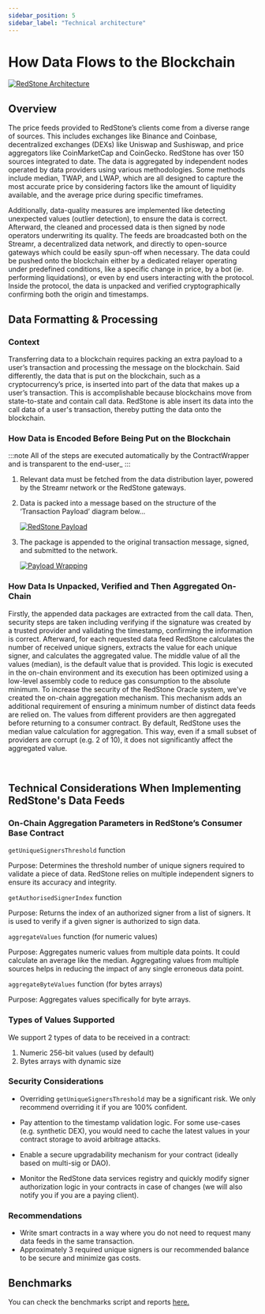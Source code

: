 ```yaml
---
sidebar_position: 5
sidebar_label: "Technical architecture"
---
```


# How Data Flows to the Blockchain

<a target="_blank" href="https://raw.githubusercontent.com/redstone-finance/redstone-docs/main/static/img/architecture.png">
 <img src="/img/architecture.png" alt="RedStone Architecture"/>
</a>

## Overview

The price feeds provided to RedStone’s clients come from a diverse range of sources. This includes exchanges like Binance and Coinbase, decentralized exchanges (DEXs) like Uniswap and Sushiswap, and price aggregators like CoinMarketCap and CoinGecko. RedStone has over 150 sources integrated to date. The data is aggregated by independent nodes operated by data providers using various methodologies. Some methods include median, TWAP, and LWAP, which are all designed to capture the most accurate price by considering factors like the amount of liquidity available, and the average price during specific timeframes.

Additionally, data-quality measures are implemented like detecting unexpected values (outlier detection), to ensure the data is correct. Afterward, the cleaned and processed data is then signed by node operators underwriting its quality. The feeds are broadcasted both on the Streamr, a decentralized data network, and directly to open-source gateways which could be easily spun-off when necessary.
The data could be pushed onto the blockchain either by a dedicated relayer operating under predefined conditions, like a specific change in price, by a bot (ie. performing liquidations), or even by end users interacting with the protocol. Inside the protocol, the data is unpacked and verified cryptographically confirming both the origin and timestamps.

## Data Formatting & Processing

### Context

Transferring data to a blockchain requires packing an extra payload to a user’s transaction and processing the message on the blockchain. Said differently, the data that is put on the blockchain, such as a cryptocurrency’s price, is inserted into part of the data that makes up a user’s transaction. This is accomplishable because blockchains move from state-to-state and contain call data. RedStone is able insert its data into the call data of a user's transaction, thereby putting the data onto the blockchain.

### How Data is Encoded Before Being Put on the Blockchain

:::note
All of the steps are executed automatically by the ContractWrapper and is transparent to the end-user\_
:::

1. Relevant data must be fetched from the data distribution layer, powered by the Streamr network or the RedStone gateways.

2. Data is packed into a message based on the structure of the ‘Transaction Payload’ diagram below…

   <a target="_blank" href="https://raw.githubusercontent.com/redstone-finance/redstone-docs/main/static/img/payload.png">
      <img src="/img/payload.png" alt="RedStone Payload"/>
   </a>

3. The package is appended to the original transaction message, signed, and submitted to the network.
   <br />

   <a target="_blank" href="https://raw.githubusercontent.com/redstone-finance/redstone-docs/main/static/img/redstone-tx-wrapping.png">
      <img src="/img/redstone-tx-wrapping.png" alt="Payload Wrapping"/>
   </a>

### How Data Is Unpacked, Verified and Then Aggregated On-Chain

Firstly, the appended data packages are extracted from the call data. Then, security steps are taken including verifying if the signature was created by a trusted provider and validating the timestamp, confirming the information is correct. Afterward, for each requested data feed RedStone calculates the number of received unique signers, extracts the value for each unique signer, and calculates the aggregated value. The middle value of all the values (median), is the default value that is provided. This logic is executed in the on-chain environment and its execution has been optimized using a low-level assembly code to reduce gas consumption to the absolute minimum. To increase the security of the RedStone Oracle system, we've created the on-chain aggregation mechanism. This mechanism adds an additional requirement of ensuring a minimum number of distinct data feeds are relied on. The values from different providers are then aggregated before returning to a consumer contract. By default, RedStone uses the median value calculation for aggregation. This way, even if a small subset of providers are corrupt (e.g. 2 of 10), it does not significantly affect the aggregated value.

<br />

## Technical Considerations When Implementing RedStone's Data Feeds

### On-Chain Aggregation Parameters in RedStone’s Consumer Base Contract

`getUniqueSignersThreshold` function

Purpose: Determines the threshold number of unique signers required to validate a piece of data. RedStone relies on multiple independent signers to ensure its accuracy and integrity.

`getAuthorisedSignerIndex` function

Purpose: Returns the index of an authorized signer from a list of signers. It is used to verify if a given signer is authorized to sign data.

`aggregateValues` function (for numeric values)

Purpose: Aggregates numeric values from multiple data points. It could calculate an average like the median. Aggregating values from multiple sources helps in reducing the impact of any single erroneous data point.

`aggregateByteValues` function (for bytes arrays)

Purpose: Aggregates values specifically for byte arrays.

### Types of Values Supported

We support 2 types of data to be received in a contract:

1. Numeric 256-bit values (used by default)
2. Bytes arrays with dynamic size

### Security Considerations

- Overriding `getUniqueSignersThreshold` may be a significant risk. We only recommend overriding it if you are 100% confident.

- Pay attention to the timestamp validation logic. For some use-cases (e.g. synthetic DEX), you would need to cache the latest values in your contract storage to avoid arbitrage attacks.

- Enable a secure upgradability mechanism for your contract (ideally based on multi-sig or DAO).

- Monitor the RedStone data services registry and quickly modify signer authorization logic in your contracts in case of changes (we will also notify you if you are a paying client).

### Recommendations

- Write smart contracts in a way where you do not need to request many data feeds in the same transaction.
- Approximately 3 required unique signers is our recommended balance to be secure and minimize gas costs.

## Benchmarks

You can check the benchmarks script and reports [here.](https://github.com/redstone-finance/redstone-oracles-monorepo/tree/main/packages/evm-connector/benchmarks)
